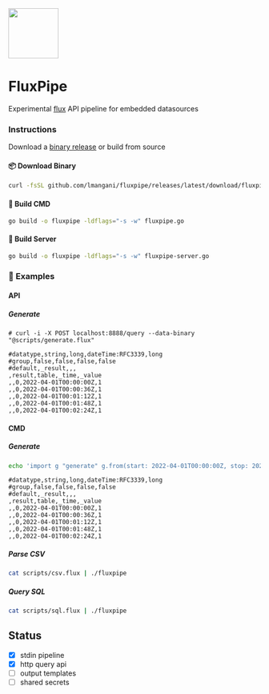 <img src="https://user-images.githubusercontent.com/1423657/161867564-4b3fc400-95e5-424c-9210-604d5671a85e.png" width=100 />

# FluxPipe
Experimental [flux](https://github.com/influxdata/flux) API pipeline for embedded datasources

### Instructions
Download a [binary release](https://github.com/lmangani/fluxpipe/releases/) or build from source


#### 📦 Download Binary
```bash
curl -fsSL github.com/lmangani/fluxpipe/releases/latest/download/fluxpipe -O && chmod +x fluxpipe
```

#### 📖 Build CMD
```bash
go build -o fluxpipe -ldflags="-s -w" fluxpipe.go
```

#### 📖 Build Server
```bash
go build -o fluxpipe -ldflags="-s -w" fluxpipe-server.go
```

### 🐛 Examples
#### API
##### Generate
```
# curl -i -X POST localhost:8888/query --data-binary "@scripts/generate.flux"
```
```
#datatype,string,long,dateTime:RFC3339,long
#group,false,false,false,false
#default,_result,,,
,result,table,_time,_value
,,0,2022-04-01T00:00:00Z,1
,,0,2022-04-01T00:00:36Z,1
,,0,2022-04-01T00:01:12Z,1
,,0,2022-04-01T00:01:48Z,1
,,0,2022-04-01T00:02:24Z,1
```
#### CMD
##### Generate
```bash
echo 'import g "generate" g.from(start: 2022-04-01T00:00:00Z, stop: 2022-04-01T00:03:00Z, count: 5, fn: (n) => 1)' | ./fluxpipe
```
```csv
#datatype,string,long,dateTime:RFC3339,long
#group,false,false,false,false
#default,_result,,,
,result,table,_time,_value
,,0,2022-04-01T00:00:00Z,1
,,0,2022-04-01T00:00:36Z,1
,,0,2022-04-01T00:01:12Z,1
,,0,2022-04-01T00:01:48Z,1
,,0,2022-04-01T00:02:24Z,1
```
##### Parse CSV
```bash
cat scripts/csv.flux | ./fluxpipe
```
##### Query SQL
```bash
cat scripts/sql.flux | ./fluxpipe
```


## Status
- [x] stdin pipeline
- [x] http query api
- [ ] output templates
- [ ] shared secrets
